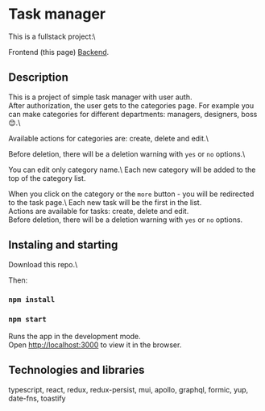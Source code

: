 # Task manager

This is a fullstack project:\

Frontend (this page) [Backend](https://github.com/1leha/tg-backend).

## Description

This is a project of simple task manager with user auth.\
After authorization, the user gets to the categories page. For example you can make
categories for different departments: managers, designers, boss 😊.\

Available actions for categories are: create, delete and edit.\

Before deletion, there will be a deletion warning with `yes` or `no` options.\

You can edit only category name.\ Each new category will be added to the top of
the category list.

When you click on the category or the `more` button - you will be redirected to
the task page.\ Each new task will be the first in the list.\
Actions are available for tasks: create, delete and edit.\
Before deletion, there will be a deletion warning with `yes` or `no` options.

## Instaling and starting

Download this repo.\

Then:

### `npm install`

### `npm start`

Runs the app in the development mode.\
Open [http://localhost:3000](http://localhost:3000) to view it in the browser.

## Technologies and libraries

typescript, react, redux, redux-persist, mui, apollo, graphql, formic, yup,
date-fns, toastify
